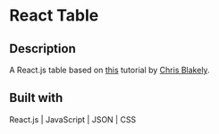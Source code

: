 # React Table

## Description

A React.js table based on [this](https://www.youtube.com/watch?v=dYjdzpZv5yc) tutorial by [Chris Blakely](https://github.com/chrisblakely01).

## Built with

React.js | JavaScript | JSON | CSS